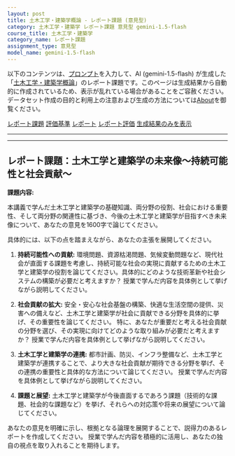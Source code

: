 ```yaml
---
layout: post
title: 土木工学・建築学概論 - レポート課題 (意見型)
category: 土木工学・建築学 レポート課題 意見型 gemini-1.5-flash
course_title: 土木工学・建築学
category_name: レポート課題
assignment_type: 意見型
model_name: gemini-1.5-flash
---
```


以下のコンテンツは、[プロンプト](https://github.com/takedatoshiyuki/synthetic_assignments/tree/main/generated/土木工学・建築学/gemini-1.5-flash/prompt_レポート課題-意見型.md)を入力して、AI (gemini-1.5-flash) が生成した「[土木工学・建築学概論](/contents/土木工学・建築学/)」のレポート課題です。このページは生成結果から自動的に作成されているため、表示が乱れている場合があることをご容赦ください。
データセット作成の目的と利用上の注意および生成の方法については[About](/About)を御覧ください。

[レポート課題](../レポート課題-意見型)
[評価基準](../評価基準-意見型)
[レポート](../レポート-意見型)
[レポート評価](../レポート評価-意見型)
[生成結果のみを表示](https://github.com/takedatoshiyuki/synthetic_assignments/tree/main/generated/土木工学・建築学/gemini-1.5-flash/レポート課題-意見型.md)
  

***
***
  
## レポート課題：土木工学と建築学の未来像～持続可能性と社会貢献～

**課題内容:**

本講義で学んだ土木工学と建築学の基礎知識、両分野の役割、社会における重要性、そして両分野の関連性に基づき、今後の土木工学と建築学が目指すべき未来像について、あなたの意見を1600字で論じてください。

具体的には、以下の点を踏まえながら、あなたの主張を展開してください。

1. **持続可能性への貢献:**  環境問題、資源枯渇問題、気候変動問題など、現代社会が直面する課題を考慮し、持続可能な社会の実現に貢献するための土木工学と建築学の役割を論じてください。具体的にどのような技術革新や社会システムの構築が必要だと考えますか？  授業で学んだ内容を具体例として挙げながら説明してください。

2. **社会貢献の拡大:**  安全・安心な社会基盤の構築、快適な生活空間の提供、災害への備えなど、土木工学と建築学が社会に貢献できる分野を具体的に挙げ、その重要性を論じてください。  特に、あなたが重要だと考える社会貢献の分野を選び、その実現に向けてどのような取り組みが必要だと考えますか？  授業で学んだ内容を具体例として挙げながら説明してください。

3. **土木工学と建築学の連携:**  都市計画、防災、インフラ整備など、土木工学と建築学が連携することで、より大きな社会貢献が期待できる分野を挙げ、その連携の重要性と具体的な方法について論じてください。  授業で学んだ内容を具体例として挙げながら説明してください。

4. **課題と展望:**  土木工学と建築学が今後直面するであろう課題（技術的な課題、社会的な課題など）を挙げ、それらへの対応策や将来の展望について論じてください。


あなたの意見を明確に示し、根拠となる論理を展開することで、説得力のあるレポートを作成してください。  授業で学んだ内容を積極的に活用し、あなたの独自の視点を取り入れることを期待します。
